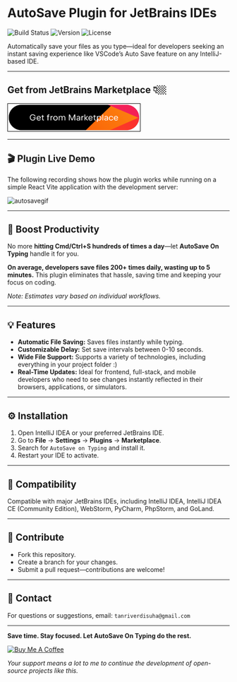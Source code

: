 # AutoSave Plugin for JetBrains IDEs

![Build Status](https://img.shields.io/badge/build-passing-brightgreen) ![Version](https://img.shields.io/badge/version-1.0-blue) ![License](https://img.shields.io/badge/license-Apache%202.0-orange)

Automatically save your files as you type—ideal for developers seeking an instant saving experience like VSCode’s Auto Save feature on any IntelliJ-based IDE.<br>

---

## Get from JetBrains Marketplace 👇🏼

<a href="https://plugins.jetbrains.com/plugin/25981-autosave-on-typing" target="_blank"><img style="width: 300px;border: 1px solid black;" src="https://github.com/suhatanriverdi/shtanriverdi/blob/main/css/marketplacelink-Photoroom.png" alt="AutoSave on Typing"></a>

---

## 🎬 Plugin Live Demo
The following recording shows how the plugin works while running on a simple React Vite application with the development server:<br>

![autosavegif](https://github.com/user-attachments/assets/fc4da808-c729-4596-bfc8-38f88c86626f)

---

## 🎯 Boost Productivity

No more **hitting Cmd/Ctrl+S hundreds of times a day**—let **AutoSave On Typing** handle it for you. 

**On average, developers save files 200+ times daily, wasting up to 5 minutes.** This plugin eliminates that hassle, saving time and keeping your focus on coding.  

_Note: Estimates vary based on individual workflows._

---

## 💡 Features

- **Automatic File Saving:** Saves files instantly while typing.  
- **Customizable Delay:** Set save intervals between 0-10 seconds. 
- **Wide File Support:** Supports a variety of technologies, including everything in your project folder :)
- **Real-Time Updates:** Ideal for frontend, full-stack, and mobile developers who need to see changes instantly reflected in their browsers, applications, or simulators.

---

## ⚙️ Installation

1. Open IntelliJ IDEA or your preferred JetBrains IDE.  
2. Go to **File** → **Settings** → **Plugins** → **Marketplace**.  
3. Search for `AutoSave on Typing` and install it.  
4. Restart your IDE to activate.

---

## 🧩 Compatibility

Compatible with major JetBrains IDEs, including IntelliJ IDEA, IntelliJ IDEA CE (Community Edition), WebStorm, PyCharm, PhpStorm, and GoLand.  

---

## 🤝 Contribute

- Fork this repository.  
- Create a branch for your changes.  
- Submit a pull request—contributions are welcome!

---

## 📧 Contact

For questions or suggestions, email: `tanriverdisuha@gmail.com`

---

**Save time. Stay focused. Let AutoSave On Typing do the rest.**

<a href="https://www.buymeacoffee.com/suhatanriverdi" target="_blank"><img src="https://cdn.buymeacoffee.com/buttons/v2/default-yellow.png" alt="Buy Me A Coffee" style="height: 60px !important;width: 217px !important;" ></a>

_Your support means a lot to me to continue the development of open-source projects like this._
